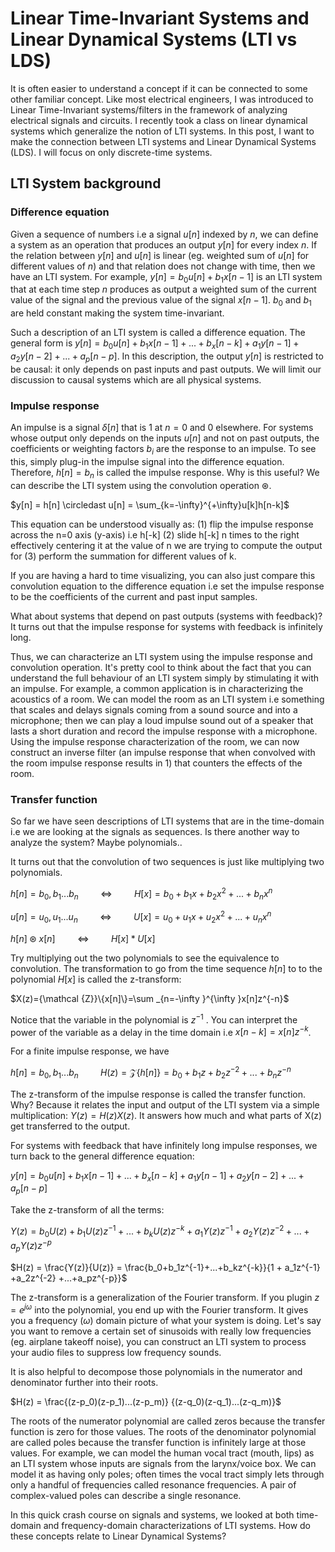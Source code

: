 # Linear Time-Invariant Systems and Linear Dynamical Systems (LTI vs LDS)

It is often easier to understand a concept if it can be connected to some other familiar concept. Like most electrical engineers, I was introduced to Linear Time-Invariant systems/filters in the framework of analyzing electrical signals and circuits. I recently took a class on linear dynamical systems which generalize the notion of LTI systems. In this post, I want to make the connection between LTI systems and Linear Dynamical Systems (LDS). I will focus on only discrete-time systems.

## LTI System background

### Difference equation
Given a sequence of numbers i.e a signal $u[n]$ indexed by $n$, we can define a system as an operation that produces an output $y[n]$ for every index $n$.  If the relation between $y[n]$ and $u[n]$ is linear (eg. weighted sum of $u[n]$ for different values of $n$) and that relation does not change with time, then we have an LTI system. For example, $y[n] = b_0u[n] +b_1x[n-1]$ is an LTI system that at each time step $n$ produces as output a weighted sum of the current value of the signal and the previous value of the signal $x[n-1]$. $b_0$ and $b_1$ are held constant making the system time-invariant. 

Such a description of an LTI system is called a difference equation. The general form is $y[n] = b_0u[n]+b_1x[n-1]+...+b_x[n-k] + a_1y[n-1] +a_2y[n-2] +...+a_p[n-p]$. In this description, the output $y[n]$ is restricted to be causal: it only depends on past inputs and past outputs. We will limit our discussion to causal systems which are all physical systems. 


### Impulse response
An impulse is a signal $\delta[n]$ that is $1$ at $n=0$ and $0$ elsewhere. For systems whose output only depends on the inputs $u[n]$ and not on past outputs, the coefficients or weighting factors $b_i$ are the response to an impulse. To see this, simply plug-in the impulse signal into the difference equation. Therefore, $h[n] = b_n$  is called the impulse response. Why is this useful? We can describe the LTI system using the convolution operation $\circledast$. 

$y[n] = h[n] \circledast u[n] = \sum_{k=-\infty}^{+\infty}u[k]h[n-k]$

This equation can be understood visually as: (1) flip the impulse response across the n=0 axis (y-axis) i.e h[-k] (2) slide h[-k] n times to the right effectively centering it at the value of n we are trying to compute the output for (3) perform the summation for different values of k. 

If you are having a hard to time visualizing, you can also just compare this convolution equation to the difference equation i.e set the impulse response to be the coefficients of the current and past input samples. 

What about systems that depend on past outputs (systems with feedback)? It turns out that the impulse response for systems with feedback is infinitely long. 

Thus, we can characterize an LTI system using the impulse response and convolution operation. It's pretty cool to think about the fact that you can understand the full behaviour of an LTI system simply by stimulating it with an impulse. For example, a common application is in characterizing the acoustics of a room. We can model the room as an LTI system i.e something that scales and delays signals coming from a sound source and into a microphone; then we can play a loud impulse sound out of a speaker that lasts a short duration and record the impulse response with a microphone. Using the impulse response characterization of the room, we can now construct an inverse filter (an impulse response that when convolved with the room impulse response results in $1$) that counters the effects of the room. 


### Transfer function

So far we have seen descriptions of LTI systems that are in the time-domain i.e we are looking at the signals as sequences. Is there another way to analyze the system? Maybe polynomials..

It turns out that the convolution of two sequences is just like multiplying two polynomials. 

$h[n] = b_0, b_1...b_n \hspace{1cm}  \Leftrightarrow  \hspace{1cm} H[x] = b_0 + b_1x + b_2x^2+...+b_nx^n$

$u[n] = u_0, u_1...u_n \hspace{1cm} \Leftrightarrow \hspace{1cm} U[x] = u_0 + u_1x + u_2x^2+...+u_nx^n$

$h[n] \circledast x[n] \hspace{1cm} \Leftrightarrow \hspace{1cm} H[x] * U[x]$

Try multiplying out the two polynomials to see the equivalence to convolution. The transformation to go from the time sequence $h[n]$ to to the polynomial  $H[x]$ is called the z-transform:

 $X(z)={\mathcal {Z}}\{x[n]\}=\sum _{n=-\infty }^{\infty }x[n]z^{-n}$

Notice that the variable in the polynomial is $z^{-1}$ . You can interpret the power of the variable as a delay in the time domain i.e $x[n-k] = x[n]z^{-k}$.

For a finite impulse response, we have

$h[n] = b_0, b_1...b_n \hspace{1cm} H(z) = {\mathcal {Z}}\{h[n]\} = b_0 + b_1z + b_2z^{-2}+...+b_nz^{-n}$

The z-transform of the impulse response is called the transfer function. Why? Because it relates the input and output of the LTI system via a simple multiplication: $Y(z) = H(z)X(z)$. It answers how much and what parts of X(z) get transferred to the output.

For systems with feedback that have infinitely long impulse responses, we turn back to the general difference equation:

$y[n] = b_0u[n]+b_1x[n-1]+...+b_x[n-k] + a_1y[n-1] +a_2y[n-2] +...+a_p[n-p]$

Take the z-transform of all the terms:

$Y(z) = b_0U(z)+b_1U(z)z^{-1}+...+b_kU(z)z^{-k} + a_1Y(z)z^{-1} +a_2Y(z)z^{-2} +...+a_pY(z)z^{-p}$

$H(z) = \frac{Y(z)}{U(z)} = \frac{b_0+b_1z^{-1}+...+b_kz^{-k}}{1 + a_1z^{-1} +a_2z^{-2} +...+a_pz^{-p}}$

The z-transform is a generalization of the Fourier transform. If you plugin $z = e^{j\omega}$ into the polynomial, you end up with the Fourier transform. It gives you a frequency ($\omega$) domain picture of what your system is doing. Let's say you want to remove a certain set of sinusoids with really low frequencies (eg. airplane takeoff noise), you can construct an LTI system to process your audio files to suppress low frequency sounds.

It is also helpful to decompose those polynomials in the numerator and denominator further into their roots. 

$H(z) = \frac{(z-p_0)(z-p_1)...(z-p_m)} {(z-q_0)(z-q_1)...(z-q_m)}$

The roots of the numerator polynomial are called zeros because the transfer function is zero for those values. The roots of the denominator polynomial are called poles because the transfer function is infinitely large at those values. For example, we can model the human vocal tract (mouth, lips) as an LTI system whose inputs are signals from the larynx/voice box. We can model it as having only poles; often times the vocal tract simply lets through only a handful of frequencies called resonance frequencies. A pair of complex-valued poles can describe a single resonance.

In this quick crash course on signals and systems, we looked at both time-domain and frequency-domain characterizations of LTI systems. How do these concepts relate to Linear Dynamical Systems?

